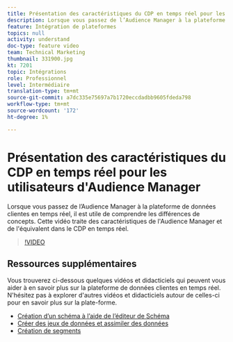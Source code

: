 ```yaml
---
title: Présentation des caractéristiques du CDP en temps réel pour les utilisateurs d'Audience Manager
description: Lorsque vous passez de l’Audience Manager à la plateforme de données clientes en temps réel, il est utile de comprendre les différences de concepts. Cette vidéo traite des caractéristiques de l'Audience Manager et de l'équivalent dans le CDP en temps réel.
feature: Intégration de plateformes
topics: null
activity: understand
doc-type: feature video
team: Technical Marketing
thumbnail: 331900.jpg
kt: 7201
topic: Intégrations
role: Professionnel
level: Intermédiaire
translation-type: tm+mt
source-git-commit: a7dc335e75697a7b1720eccdadbb9605fdeda798
workflow-type: tm+mt
source-wordcount: '172'
ht-degree: 1%

---
```



# Présentation des caractéristiques du CDP en temps réel pour les utilisateurs d&#39;Audience Manager

Lorsque vous passez de l’Audience Manager à la plateforme de données clientes en temps réel, il est utile de comprendre les différences de concepts. Cette vidéo traite des caractéristiques de l&#39;Audience Manager et de l&#39;équivalent dans le CDP en temps réel.

>[!VIDEO](https://video.tv.adobe.com/v/331900/?quality=12&learn=on)

## Ressources supplémentaires

Vous trouverez ci-dessous quelques vidéos et didacticiels qui peuvent vous aider à en savoir plus sur la plateforme de données clientes en temps réel. N&#39;hésitez pas à explorer d&#39;autres vidéos et didacticiels autour de celles-ci pour en savoir plus sur la plate-forme.

* [Création d’un schéma à l’aide de l’éditeur de Schéma](https://experienceleague.adobe.com/docs/experience-platform/xdm/tutorials/create-schema-ui.html?lang=en#getting-started)
* [Créer des jeux de données et assimiler des données](https://experienceleague.adobe.com/docs/platform-learn/tutorials/data-ingestion/create-datasets-and-ingest-data.html?lang=en#data-ingestion)
* [Création de segments](https://experienceleague.adobe.com/docs/platform-learn/tutorials/segments/create-segments.html?lang=en#segments)
